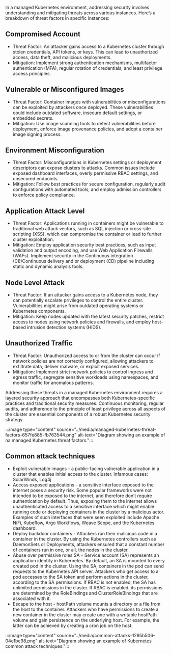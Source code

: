 In a managed Kubernetes environment, addressing security involves understanding and mitigating threats across various instances. Here’s a breakdown of threat factors in specific instances:

## Compromised Account

 -  Threat Factor: An attacker gains access to a Kubernetes cluster through stolen credentials, API tokens, or keys. This can lead to unauthorized access, data theft, and malicious deployments.
 -  Mitigation: Implement strong authentication mechanisms, multifactor authentication (MFA), regular rotation of credentials, and least privilege access principles.

## Vulnerable or Misconfigured Images

 -  Threat Factor: Container images with vulnerabilities or misconfigurations can be exploited by attackers once deployed. These vulnerabilities could include outdated software, insecure default settings, or embedded secrets.
 -  Mitigation: Use image scanning tools to detect vulnerabilities before deployment, enforce image provenance policies, and adopt a container image signing process.

## Environment Misconfiguration

 -  Threat Factor: Misconfigurations in Kubernetes settings or deployment descriptors can expose clusters to attacks. Common issues include exposed dashboard interfaces, overly permissive RBAC settings, and unsecured endpoints.
 -  Mitigation: Follow best practices for secure configuration, regularly audit configurations with automated tools, and employ admission controllers to enforce policy compliance.

## Application Attack Level

 -  Threat Factor: Applications running in containers might be vulnerable to traditional web attack vectors, such as SQL injection or cross-site scripting (XSS), which can compromise the container or lead to further cluster exploitation.
 -  Mitigation: Employ application security best practices, such as input validation and output encoding, and use Web Application Firewalls (WAFs). Implement security in the Continuous integration (CI)/Continuous delivery and or deployment (CD) pipeline including static and dynamic analysis tools.

## Node Level Attack

 -  Threat Factor: If an attacker gains access to a Kubernetes node, they can potentially escalate privileges to control the entire cluster. Vulnerabilities might arise from outdated operating systems or Kubernetes components.
 -  Mitigation: Keep nodes updated with the latest security patches, restrict access to nodes using network policies and firewalls, and employ host-based intrusion detection systems (HIDS).

## Unauthorized Traffic

 -  Threat Factor: Unauthorized access to or from the cluster can occur if network policies are not correctly configured, allowing attackers to exfiltrate data, deliver malware, or exploit exposed services.
 -  Mitigation: Implement strict network policies to control ingress and egress traffic, segregate sensitive workloads using namespaces, and monitor traffic for anomalous patterns.

Addressing these threats in a managed Kubernetes environment requires a layered security approach that encompasses both Kubernetes-specific practices and traditional security measures. Continuous monitoring, regular audits, and adherence to the principle of least privilege across all aspects of the cluster are essential components of a robust Kubernetes security strategy.

:::image type="content" source="../media/managed-kubernetes-threat-factors-657fe885-fb763544.png" alt-text="Diagram showing an example of na managed Kubernetes threat factors.":::


## Common attack techniques

 -  Exploit vulnerable images - a public-facing vulnerable application in a cluster that enables initial access to the cluster. Infamous cases: SolarWinds, Log4j<br>
 -  Access exposed applications - a sensitive interface exposed to the internet poses a security risk. Some popular frameworks were not intended to be exposed to the internet, and therefore don’t require authentication by default. Thus, exposing them to the internet allows unauthenticated access to a sensitive interface which might enable running code or deploying containers in the cluster by a malicious actor. Examples of such interfaces that were seen exploited include Apache NiFi, Kubeflow, Argo Workflows, Weave Scope, and the Kubernetes dashboard.<br>
 -  Deploy backdoor containers - Attackers run their malicious code in a container in the cluster. By using the Kubernetes controllers such as DaemonSets or Deployments, attackers ensured that a constant number of containers run in one, or all, the nodes in the cluster.<br>
 -  Abuse over permissive roles SA – Service account (SA) represents an application identity in Kubernetes. By default, an SA is mounted to every created pod in the cluster. Using the SA, containers in the pod can send requests to the Kubernetes API server. Attackers who get access to a pod accesses to the SA token and perform actions in the cluster, according to the SA permissions. If RBAC is not enabled, the SA has unlimited permissions in the cluster. If RBAC is enabled, its permissions are determined by the RoleBindings and ClusterRoleBindings that are associated with it.<br>
 -  Escape to the host - hostPath volume mounts a directory or a file from the host to the container. Attackers who have permissions to create a new container in the cluster may create one with a writable hostPath volume and gain persistence on the underlying host. For example, the latter can be achieved by creating a cron job on the host.

:::image type="content" source="../media/common-attacks-1295b506-04e1be98.png" alt-text="Diagram showing an example of Kubernetes common attack techniques.":::
